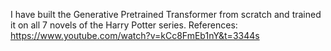 I have built the Generative Pretrained Transformer from scratch and trained it on all 7 novels of the Harry Potter series. 
References: https://www.youtube.com/watch?v=kCc8FmEb1nY&t=3344s
